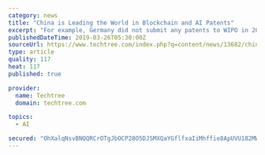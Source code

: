 ```yaml
---
category: news
title: "China is Leading the World in Blockchain and AI Patents"
excerpt: "For example, Germany did not submit any patents to WIPO in 2017, but did file six with the German Patent ... filed the most AI patents in China at 183. Baidu is extremely interested in AI technologies. One recently launched application translates spoken ..."
publishedDateTime: 2019-03-26T05:30:00Z
sourceUrl: https://www.techtree.com/index.php?q=content/news/13682/china-leading-world-blockchain-ai-patents.html
type: article
quality: 117
heat: 117
published: true

provider:
  name: Techtree
  domain: techtree.com

topics:
  - AI

secured: "OhXalqNsvBNQQRCrOTgJbOCP28O5DJSMXQaYGflfxaIiMhffie8ApUVU182MWxS5+h5AaT8q87BnhkTW2sBPJtgKxP+5NKNOkcjcLhj95foK+cBGNU57i91DU+5ZLZ3lWTXTAswKFhkcJMmlh/Jx+YGimYsJjwxiuv9e+TK71mQQKV0GLYMrww+jbeIyHPbWuQL1PDC1V0ndcNzZq3J7U0Y2S8xIue04oNxdLWsVvdf14AtkHHctyicsWJ73d//QTgVRAWWffoG6GIA/HD+G0A==;zKxS9ZbUSWfm4JkgvP3dgg=="
---
```


